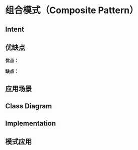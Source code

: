 # 组合模式（Composite Pattern）

## Intent

## 优缺点

**优点：**

**缺点：**

## 应用场景

## Class Diagram

## Implementation

## 模式应用
